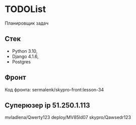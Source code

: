 # TODOList

Планировщик задач

## Cтек 
- Python 3.10, 
- Django 4.1.6, 
- Postgres

## Фронт
Код фронта: sermalenk/skypro-front:lesson-34

## Суперюзер ip 51.250.1.113
mvladlena/Qwerty123
deploy/MV85ld07
skypro/Qawsedr123


